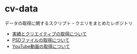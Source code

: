 # cv-data
データの取得に関するスクリプト・クエリをまとめたレポジトリ

- [実績とクリエイティブの取得について](./ReportAndCreative.md)
- [PSDファイルの取得について](./psd_transfer/README.md)
- [YouTube動画の取得について](./youtube_crawl/README.md)